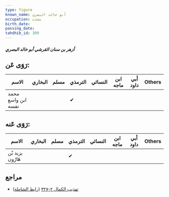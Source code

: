 ```yaml
---
type: figure
known_name: أبو خالد البصري
occupation: محدث
birth_date:
passing_date:
tahdhib_id: 309
---
```

##### أزهر بن سنان القرشي أبو خالد البصري

## رَوَى عَن:
| الاسم              | البخاري | مسلم | الترمذي | النسائي | ابن ماجه | أبي داود | Others |
| ------------------ | ------- | ---- | ------- | ------- | -------- | -------- | ------ |
| محمد ابن واسع نفسه |         |      | ✔       |         |          |          |        |
## رَوَى عَنه:
| الاسم            | البخاري | مسلم | الترمذي | النسائي | ابن ماجه | أبي داود | Others |
| ---------------- | ------- | ---- | ------- | ------- | -------- | -------- | ------ |
| يزيد بْن هَارُون |         |      | ✔       |         |          |          |        |
## مراجع
- [تهذيب الكمال ٢-٣٢٧](obsidian://open?vault=Tahdhib-al-Kamal&file=Figures/٣٠٩-أزهر%20بن%20سنان%20القرشي%20أبو%20خالد%20البصري) ([رابط الشاملة](https://shamela.ws/book/3722/808))